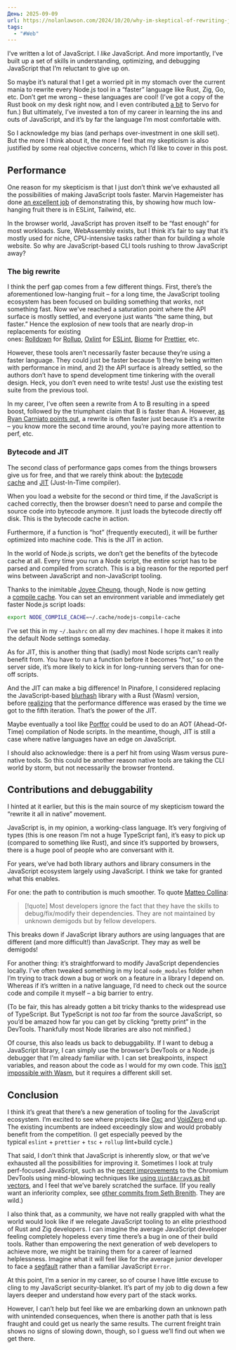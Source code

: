 ```yaml
---
День: 2025-09-09
url: https://nolanlawson.com/2024/10/20/why-im-skeptical-of-rewriting-javascript-tools-in-faster-languages/
tags:
  - "#Web"
---
```

I’ve written a lot of JavaScript. I _like_ JavaScript. And more importantly, I’ve built up a set of skills in understanding, optimizing, and debugging JavaScript that I’m reluctant to give up on.

So maybe it’s natural that I get a worried pit in my stomach over the current mania to rewrite every Node.js tool in a “faster” language like Rust, Zig, Go, etc. Don’t get me wrong – these languages are cool! (I’ve got a copy of the Rust book on my desk right now, and I even contributed [a bit](https://github.com/servo/servo/commits?author=nolanlawson) to Servo for fun.) But ultimately, I’ve invested a ton of my career in learning the ins and outs of JavaScript, and it’s by far the language I’m most comfortable with.

So I acknowledge my bias (and perhaps over-investment in one skill set). But the more I think about it, the more I feel that my skepticism is also justified by some real objective concerns, which I’d like to cover in this post.

## Performance

One reason for my skepticism is that I just don’t think we’ve exhausted all the possibilities of making JavaScript tools faster. Marvin Hagemeister has done [an excellent job](https://marvinh.dev/blog/speeding-up-javascript-ecosystem/) of demonstrating this, by showing how much low-hanging fruit there is in ESLint, Tailwind, etc.

In the browser world, JavaScript has proven itself to be “fast enough” for most workloads. Sure, WebAssembly exists, but I think it’s fair to say that it’s mostly used for niche, CPU-intensive tasks rather than for building a whole website. So why are JavaScript-based CLI tools rushing to throw JavaScript away?
### The big rewrite

I think the perf gap comes from a few different things. First, there’s the aforementioned low-hanging fruit – for a long time, the JavaScript tooling ecosystem has been focused on building something that _works_, not something fast. Now we’ve reached a saturation point where the API surface is mostly settled, and everyone just wants “the same thing, but faster.” Hence the explosion of new tools that are nearly drop-in replacements for existing ones: [Rolldown](https://rolldown.rs/) for [Rollup](https://rollupjs.org/), [Oxlint](https://oxc.rs/docs/guide/usage/linter) for [ESLint](https://eslint.org/), [Biome](https://biomejs.dev/formatter/) for [Prettier](https://prettier.io/), etc.

However, these tools aren’t necessarily faster because they’re using a faster language. They could just be faster because 1) they’re being written with performance in mind, and 2) the API surface is already settled, so the authors don’t have to spend development time tinkering with the overall design. Heck, you don’t even need to write tests! Just use the existing test suite from the previous tool.

In my career, I’ve often seen a rewrite from A to B resulting in a speed boost, followed by the triumphant claim that B is faster than A. However, [as Ryan Carniato points out](https://www.youtube.com/live/0F9t_WeJ5p4?t=4234s), a rewrite is often faster just because it’s a rewrite – you know more the second time around, you’re paying more attention to perf, etc.
### Bytecode and JIT

The second class of performance gaps comes from the things browsers give us for free, and that we rarely think about: the [bytecode cache](https://v8.dev/blog/code-caching-for-devs) and [JIT](https://hacks.mozilla.org/2017/02/a-crash-course-in-just-in-time-jit-compilers/) (Just-In-Time compiler).

When you load a website for the second or third time, if the JavaScript is cached correctly, then the browser doesn’t need to parse and compile the source code into bytecode anymore. It just loads the bytecode directly off disk. This is the bytecode cache in action.

Furthermore, if a function is “hot” (frequently executed), it will be further optimized into machine code. This is the JIT in action.

In the world of Node.js scripts, we don’t get the benefits of the bytecode cache at all. Every time you run a Node script, the entire script has to be parsed and compiled from scratch. This is a big reason for the reported perf wins between JavaScript and non-JavaScript tooling.

Thanks to the inimitable [Joyee Cheung](https://joyeecheung.github.io/blog/about/), though, Node is now getting a [compile cache](https://github.com/nodejs/node/pull/52535). You can set an environment variable and immediately get faster Node.js script loads:

```bash
export NODE_COMPILE_CACHE=~/.cache/nodejs-compile-cache
```

I’ve set this in my `~/.bashrc` on all my dev machines. I hope it makes it into the default Node settings someday.

As for JIT, this is another thing that (sadly) most Node scripts can’t really benefit from. You have to run a function before it becomes “hot,” so on the server side, it’s more likely to kick in for long-running servers than for one-off scripts.

And the JIT can make a big difference! In Pinafore, I considered replacing the JavaScript-based [blurhash](https://blurha.sh/) library with a Rust (Wasm) version, before [realizing](https://github.com/nolanlawson/pinafore/pull/1781#issuecomment-630562314) that the performance difference was erased by the time we got to the fifth iteration. That’s the power of the JIT.

Maybe eventually a tool like [Porffor](https://github.com/CanadaHonk/porffor) could be used to do an AOT (Ahead-Of-Time) compilation of Node scripts. In the meantime, though, JIT is still a case where native languages have an edge on JavaScript.

I should also acknowledge: there is a perf hit from using Wasm versus pure-native tools. So this could be another reason native tools are taking the CLI world by storm, but not necessarily the browser frontend.

## Contributions and debuggability

I hinted at it earlier, but this is the main source of my skepticism toward the “rewrite it all in native” movement.

JavaScript is, in my opinion, a working-class language. It’s very forgiving of types (this is one reason I’m not a huge TypeScript fan), it’s easy to pick up (compared to something like Rust), and since it’s supported by browsers, there is a huge pool of people who are conversant with it.

For years, we’ve had both library authors and library consumers in the JavaScript ecosystem largely using JavaScript. I think we take for granted what this enables.

For one: the path to contribution is much smoother. To quote [Matteo Collina](https://fosstodon.org/@mcollina/112723450963851116):

> [!quote]
> Most developers ignore the fact that they have the skills to debug/fix/modify their dependencies. They are not maintained by unknown demigods but by fellow developers.

This breaks down if JavaScript library authors are using languages that are different (and more difficult!) than JavaScript. They may as well be demigods!

For another thing: it’s straightforward to modify JavaScript dependencies locally. I’ve often tweaked something in my local `node_modules` folder when I’m trying to track down a bug or work on a feature in a library I depend on. Whereas if it’s written in a native language, I’d need to check out the source code and compile it myself – a big barrier to entry.

(To be fair, this has already gotten a bit tricky thanks to the widespread use of TypeScript. But TypeScript is not _too_ far from the source JavaScript, so you’d be amazed how far you can get by clicking “pretty print” in the DevTools. Thankfully most Node libraries are also not minified.)

Of course, this also leads us back to debuggability. If I want to debug a JavaScript library, I can simply use the browser’s DevTools or a Node.js debugger that I’m already familiar with. I can set breakpoints, inspect variables, and reason about the code as I would for my own code. This [isn’t impossible with Wasm](https://developer.chrome.com/blog/wasm-debugging-2020), but it requires a different skill set.

## Conclusion

I think it’s great that there’s a new generation of tooling for the JavaScript ecosystem. I’m excited to see where projects like [Oxc](https://oxc.rs/) and [VoidZero](https://voidzero.dev/posts/announcing-voidzero-inc) end up. The existing incumbents are indeed exceedingly slow and would probably benefit from the competition. (I get especially peeved by the typical `eslint` + `prettier` + `tsc` + `rollup` lint+build cycle.)

That said, I don’t think that JavaScript is inherently slow, or that we’ve exhausted all the possibilities for improving it. Sometimes I look at truly perf-focused JavaScript, such as the [recent improvements](https://learn.microsoft.com/en-us/microsoft-edge/devtools-guide-chromium/whats-new/2024/08/devtools-128#heap-snapshot-improvements) to the Chromium DevTools using mind-blowing techniques like [using `Uint8Array`s as bit vectors](https://github.com/ChromeDevTools/devtools-frontend/commit/b73fc5a44552e81019b614594ba7c375f74fc446), and I feel that we’ve barely scratched the surface. (If you really want an inferiority complex, see [other commits from Seth Brenith](https://github.com/ChromeDevTools/devtools-frontend/commits?author=sethbrenith). They are wild.)

I also think that, as a community, we have not really grappled with what the world would look like if we relegate JavaScript tooling to an elite priesthood of Rust and Zig developers. I can imagine the average JavaScript developer feeling completely hopeless every time there’s a bug in one of their build tools. Rather than empowering the next generation of web developers to achieve more, we might be training them for a career of learned helplessness. Imagine what it will feel like for the average junior developer to face a [segfault](https://en.wikipedia.org/wiki/Segmentation_fault) rather than a familiar JavaScript `Error`.

At this point, I’m a senior in my career, so of course I have little excuse to cling to my JavaScript security-blanket. It’s part of my job to dig down a few layers deeper and understand how every part of the stack works.

However, I can’t help but feel like we are embarking down an unknown path with unintended consequences, when there is another path that is less fraught and could get us nearly the same results. The current freight train shows no signs of slowing down, though, so I guess we’ll find out when we get there.
